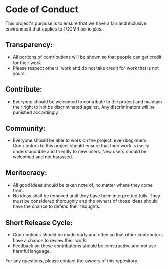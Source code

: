 # Code of Conduct
This project's purpose is to ensure that we have a fair and inclusive environment that applies to TCCMR principles. 
## Transparency:
* All portions of contributions will be shown so that people can get credit for their work
* Please respect others' work and do not take credit for work that is not yours.
## Contribute:
* Everyone should be welcomed to contribute to the project and maintain their right to not be discriminated against. Any discriminators will be punished accordingly.
## Community:
* Everyone should be able to work on the project, even beginners. Contributors to this project should ensure that their work is easily understandable and friendly to new users. New users should be welcomed and not harassed.
## Meritocracy:
* All good ideas should be taken note of, no matter where they come from.
* No ideas shall be removed until they have been interpretted fully. They must be considered thoroughly and the owners of those ideas should have the chance to defend their thoughts.
## Short Release Cycle:
* Contributions should be made early and often so that other contributors have a chance to review their work.
* Feedback on these contributions should be constructive and not use harmful language.

For any questions, please contact the owners of this repository.
